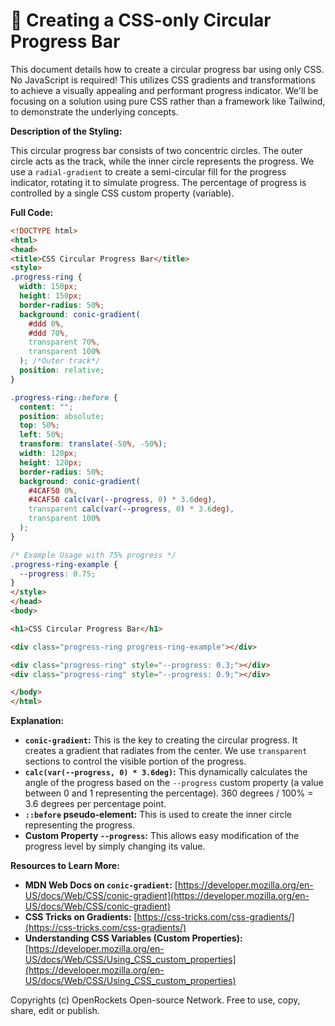 # 🐞 Creating a CSS-only Circular Progress Bar


This document details how to create a circular progress bar using only CSS.  No JavaScript is required! This utilizes CSS gradients and transformations to achieve a visually appealing and performant progress indicator.  We'll be focusing on a solution using pure CSS rather than a framework like Tailwind, to demonstrate the underlying concepts.


**Description of the Styling:**

This circular progress bar consists of two concentric circles. The outer circle acts as the track, while the inner circle represents the progress. We use a `radial-gradient` to create a semi-circular fill for the progress indicator, rotating it to simulate progress. The percentage of progress is controlled by a single CSS custom property (variable).


**Full Code:**

```html
<!DOCTYPE html>
<html>
<head>
<title>CSS Circular Progress Bar</title>
<style>
.progress-ring {
  width: 150px;
  height: 150px;
  border-radius: 50%;
  background: conic-gradient(
    #ddd 0%,
    #ddd 70%,
    transparent 70%,
    transparent 100%
  ); /*Outer track*/
  position: relative;
}

.progress-ring::before {
  content: "";
  position: absolute;
  top: 50%;
  left: 50%;
  transform: translate(-50%, -50%);
  width: 120px;
  height: 120px;
  border-radius: 50%;
  background: conic-gradient(
    #4CAF50 0%,
    #4CAF50 calc(var(--progress, 0) * 3.6deg),
    transparent calc(var(--progress, 0) * 3.6deg),
    transparent 100%
  );
}

/* Example Usage with 75% progress */
.progress-ring-example {
  --progress: 0.75;
}
</style>
</head>
<body>

<h1>CSS Circular Progress Bar</h1>

<div class="progress-ring progress-ring-example"></div>

<div class="progress-ring" style="--progress: 0.3;"></div>
<div class="progress-ring" style="--progress: 0.9;"></div>

</body>
</html>
```


**Explanation:**

* **`conic-gradient`:** This is the key to creating the circular progress. It creates a gradient that radiates from the center. We use `transparent` sections to control the visible portion of the progress.
* **`calc(var(--progress, 0) * 3.6deg)`:** This dynamically calculates the angle of the progress based on the `--progress` custom property (a value between 0 and 1 representing the percentage).  360 degrees / 100% = 3.6 degrees per percentage point.
* **`::before` pseudo-element:** This is used to create the inner circle representing the progress.
* **Custom Property `--progress`:** This allows easy modification of the progress level by simply changing its value.

**Resources to Learn More:**

* **MDN Web Docs on `conic-gradient`:** [https://developer.mozilla.org/en-US/docs/Web/CSS/conic-gradient](https://developer.mozilla.org/en-US/docs/Web/CSS/conic-gradient)
* **CSS Tricks on Gradients:** [https://css-tricks.com/css-gradients/](https://css-tricks.com/css-gradients/)
* **Understanding CSS Variables (Custom Properties):** [https://developer.mozilla.org/en-US/docs/Web/CSS/Using_CSS_custom_properties](https://developer.mozilla.org/en-US/docs/Web/CSS/Using_CSS_custom_properties)


Copyrights (c) OpenRockets Open-source Network. Free to use, copy, share, edit or publish.

